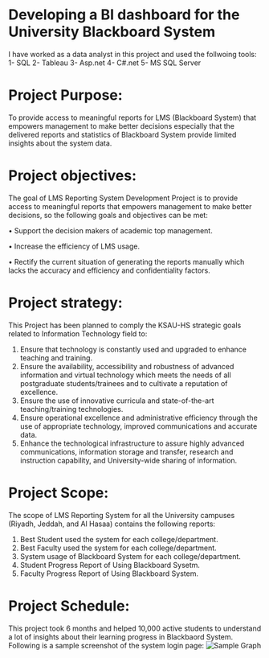 # Developing a BI dashboard for the University Blackboard System
I have worked as a data analyst in this project and used the follwoing tools: 
1- SQL 
2- Tableau 
3- Asp.net
4- C#.net
5- MS SQL Server
# Project Purpose:
To provide access to meaningful reports for LMS (Blackboard System) that empowers management to make better decisions especially that the delivered reports and statistics of Blackboard System provide limited insights about the system data.
# Project objectives:
The goal of LMS Reporting System Development Project is to provide access to meaningful reports that empowers management to make better decisions, so the following goals and objectives can be met: 

•	Support the decision makers of academic top management.

•	Increase the efficiency of LMS usage.

•	Rectify the current situation of generating the reports manually which lacks the accuracy and efficiency and confidentiality factors.
# Project strategy:
This Project has been planned to comply the KSAU-HS strategic goals related to Information Technology field to:
1.	Ensure that technology is constantly used and upgraded to enhance teaching and training.
2.	Ensure the availability, accessibility and robustness of advanced information and virtual technology which meets the needs of all postgraduate students/trainees and to cultivate a reputation of excellence. 
3.	Ensure the use of innovative curricula and state-of-the-art teaching/training technologies.
4.	Ensure operational excellence and administrative efficiency through the use of appropriate technology, improved communications and accurate data.
5.	Enhance the technological infrastructure to assure highly advanced communications, information storage and transfer, research and instruction capability, and University-wide sharing of information.
# Project Scope:
The scope of LMS Reporting System for all the University campuses (Riyadh, Jeddah, and Al Hasaa) contains the following reports:

1.	Best Student used the system for each college/department.
2.	Best Faculty used the system for each college/department.
3.	System usage of Blackboard System for each college/department.
4.	Student Progress Report of Using Blackboard Sysetm.
5.	Faculty Progress Report of Using Blackboard System.
# Project Schedule:
This project took 6 months and helped 10,000 active students to understand a lot of insights about their learning progress in Blackbaord System.
Following is a sample screenshot of the system login page:
![Sample Graph](https://github.com/mutawakel-oss/Develop-a-Dashboard-for-Student-E-Services/blob/main/Picture1.png)
